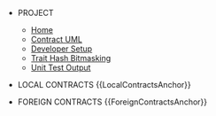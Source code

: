 * PROJECT
	* [Home](/)
	* [Contract UML](project/ContractUML.md) 
	* [Developer Setup](project/DeveloperSetup.md)
	* [Trait Hash Bitmasking](project/TraitHashBitmasking.md)
	* [Unit Test Output](project/UnitTestOutput.md)
	
* LOCAL CONTRACTS
{{LocalContractsAnchor}}

* FOREIGN CONTRACTS
{{ForeignContractsAnchor}}